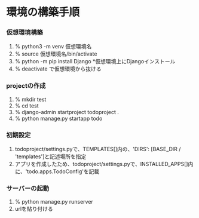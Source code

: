 # 環境の構築手順

### 仮想環境構築
1. % python3 -m venv 仮想環境名
2. % source 仮想環境名/bin/activate
3. % python -m pip install Django *仮想環境上にDjangoインストール
4. % deactivate で仮想環境から抜ける

### projectの作成
1. % mkdir test
2. % cd test
3. % django-admin startproject todoproject .
4. % python manage.py startapp todo

### 初期設定
1. todoproject/settings.pyで、TEMPLATES[]内の、'DIRS': [BASE_DIR / 'templates']と記述場所を指定
2. アプリを作成したため、todoproject/settings.pyで、INSTALLED_APPS[]内に、'todo.apps.TodoConfig'を記載

### サーバーの起動
1. % python manage.py runserver
2. urlを貼り付ける
